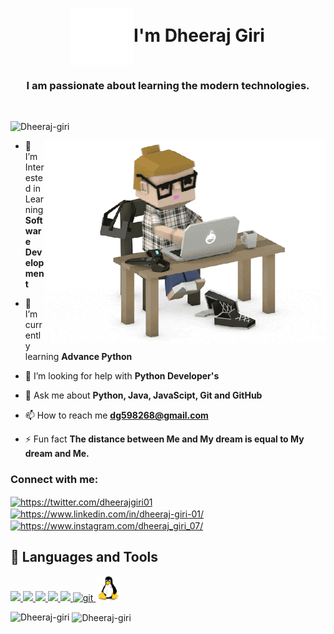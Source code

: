 
<!-- <h3 align="center" style="padding:0em 0em 0em"><img src="computer.gif" alt="computer" width="300" height="250"/> </a></h3> -->


<h1 align="center"><img src="Hi.gif" width="100" height="90" align="center">I'm Dheeraj Giri</h1>

<h3 align="center">I am passionate about learning the modern technologies.</h3> <br>

<p align="left"> <img src="https://komarev.com/ghpvc/?username=Dheeraj-giri&label=Profile%20views&color=129e00&style=plastic" alt="Dheeraj-giri" /> </p>

<img align="right" alt="Coding" width="450" src="Computers.gif">


- 🔭 I’m Interested in Learning **Software Development**

- 🌱 I’m currently learning **Advance Python**

- 🤝 I’m looking for help with **Python Developer's**

- 💬 Ask me about **Python, Java, JavaScipt, Git and GitHub**

- 📫 How to reach me **dg598268@gmail.com**

- ⚡ Fun fact **The distance between Me and My dream is equal to My dream and Me.**

<h3 align="left">Connect with me:</h3>  
<p align="left">
<a href="https://twitter.com/https://twitter.com/dheerajgiri01" target="blank"><img align="center" src="https://raw.githubusercontent.com/rahuldkjain/github-profile-readme-generator/master/src/images/icons/Social/twitter.svg" alt="https://twitter.com/dheerajgiri01" height="30" width="40" /></a>
<a href="https://linkedin.com/in/https://www.linkedin.com/in/dheeraj-giri-01/" target="blank"><img align="center" src="https://raw.githubusercontent.com/rahuldkjain/github-profile-readme-generator/master/src/images/icons/Social/linked-in-alt.svg" alt="https://www.linkedin.com/in/dheeraj-giri-01/" height="30" width="40" /></a>
<a href="https://instagram.com/https://www.instagram.com/dheeraj_giri_07/" target="blank"><img align="center" src="https://raw.githubusercontent.com/rahuldkjain/github-profile-readme-generator/master/src/images/icons/Social/instagram.svg" alt="https://www.instagram.com/dheeraj_giri_07/" height="30" width="40" /></a>

</p>

## 🚀 Languages and Tools

<p align="left">
    <a href="https://www.python.org" target="_blank"> <img src="https://img.icons8.com/color/48/000000/python.png"/> </a>
    <a href="https://www.java.com" target="_blank"> <img src="https://img.icons8.com/color/48/000000/java-coffee-cup-logo.png"/> </a>
    <a href="https://www.w3.org/html/" target="_blank"> <img src="https://img.icons8.com/color/48/000000/html-5.png"/> </a>
    <a href="https://www.w3schools.com/css/" target="_blank"> <img src="https://img.icons8.com/color/48/000000/css3.png"/> </a>
    <a href="https://developer.mozilla.org/en-US/docs/Web/JavaScript" target="_blank"> <img src="https://img.icons8.com/color/48/000000/javascript.png"/> </a>
    <a href="https://git-scm.com/" target="_blank" rel="noreferrer"> <img src="https://www.vectorlogo.zone/logos/git-scm/git-scm-icon.svg" alt="git" width="40"           height="40"/> </a> <a href="https://www.linux.org/" target="_blank" rel="noreferrer"> <img
    src="https://raw.githubusercontent.com/devicons/devicon/master/icons/linux/linux-original.svg" alt="linux" width="40" height="40"/> </a>  
</p>

<p><img align="left" src="https://github-readme-stats.vercel.app/api/top-langs?username=Dheeraj-giri&show_icons=true&locale=en&layout=compact" alt="Dheeraj-giri" /></p>  

<p>&nbsp;<img align="center" src="https://github-readme-stats.vercel.app/api?username=Dheeraj-giri&show_icons=true&locale=en" alt="Dheeraj-giri" /></p>
